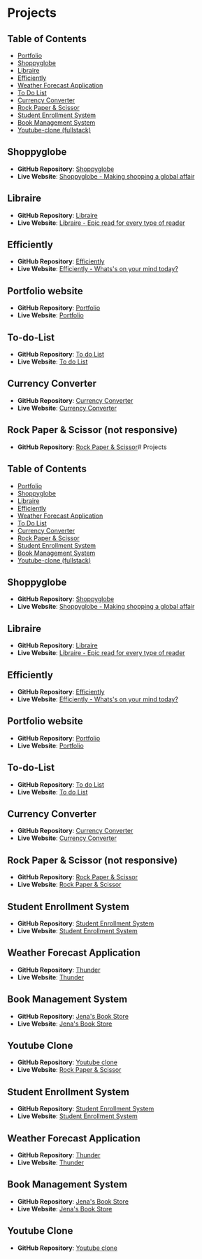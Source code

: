 # Projects

## Table of Contents
- [Portfolio](#portfolio-website)
- [Shoppyglobe](#Shoppyglobe)
- [Libraire](#Libraire)
- [Efficiently](#Efficiently)
- [Weather Forecast Application](#weather-forecast-application)
- [To Do List](#to-do-list)
- [Currency Converter](#currency-converter)
- [Rock Paper & Scissor](#rock-paper--scissor-not-responsive)
- [Student Enrollment System](#student-enrollment-system)
- [Book Management System](#book-management-system)
- [Youtube-clone (fullstack)](#Youtube)

## Shoppyglobe
- **GitHub Repository**: [Shoppyglobe](https://github.com/pradeep13jena/shoppyglobe)
- **Live Website**: [Shoppyglobe - Making shopping a global affair](https://shoppyglobe.vercel.app/)

## Libraire
- **GitHub Repository**: [Libraire](https://github.com/pradeep13jena/Libraire)
- **Live Website**: [Libraire - Epic read for every type of reader](https://libraire.netlify.app/)

## Efficiently
- **GitHub Repository**: [Efficiently](https://github.com/pradeep13jena/Efficiently-ReactJS)
- **Live Website**: [Efficiently - Whats's on your mind today?](https://efficiently.vercel.app/)

## Portfolio website 
- **GitHub Repository**: [Portfolio](https://github.com/pradeep13jena/My-Portfolio-Website)
- **Live Website**: [Portfolio](https://pradeepjena.netlify.app/)
   
## To-do-List
- **GitHub Repository**: [To do List](https://github.com/pradeep13jena/to-do-list)
- **Live Website**: [To do List](https://pradeep13jena.github.io/to-do-list/)
   
## Currency Converter
- **GitHub Repository**: [Currency Converter](https://github.com/pradeep13jena/Currency-converter)
- **Live Website**: [Currency Converter](https://pradeep13jena.github.io/Currency-converter/)
   
## Rock Paper & Scissor (not responsive)
- **GitHub Repository**: [Rock Paper & Scissor](https://github.com/pradeep13jena/rockPaperandScissors)# Projects

## Table of Contents
- [Portfolio](#portfolio-website)
- [Shoppyglobe](#Shoppyglobe)
- [Libraire](#Libraire)
- [Efficiently](#Efficiently)
- [Weather Forecast Application](#weather-forecast-application)
- [To Do List](#to-do-list)
- [Currency Converter](#currency-converter)
- [Rock Paper & Scissor](#rock-paper--scissor-not-responsive)
- [Student Enrollment System](#student-enrollment-system)
- [Book Management System](#book-management-system)
- [Youtube-clone (fullstack)](#youtube-clone)

## Shoppyglobe
- **GitHub Repository**: [Shoppyglobe](https://github.com/pradeep13jena/shoppyglobe)
- **Live Website**: [Shoppyglobe - Making shopping a global affair](https://shoppyglobe.vercel.app/)

## Libraire
- **GitHub Repository**: [Libraire](https://github.com/pradeep13jena/Libraire)
- **Live Website**: [Libraire - Epic read for every type of reader](https://libraire.netlify.app/)

## Efficiently
- **GitHub Repository**: [Efficiently](https://github.com/pradeep13jena/Efficiently-ReactJS)
- **Live Website**: [Efficiently - Whats's on your mind today?](https://efficiently.vercel.app/)

## Portfolio website 
- **GitHub Repository**: [Portfolio](https://github.com/pradeep13jena/My-Portfolio-Website)
- **Live Website**: [Portfolio](https://pradeepjena.netlify.app/)
   
## To-do-List
- **GitHub Repository**: [To do List](https://github.com/pradeep13jena/to-do-list)
- **Live Website**: [To do List](https://pradeep13jena.github.io/to-do-list/)
   
## Currency Converter
- **GitHub Repository**: [Currency Converter](https://github.com/pradeep13jena/Currency-converter)
- **Live Website**: [Currency Converter](https://pradeep13jena.github.io/Currency-converter/)
   
## Rock Paper & Scissor (not responsive)
- **GitHub Repository**: [Rock Paper & Scissor](https://github.com/pradeep13jena/rockPaperandScissors)
- **Live Website**: [Rock Paper & Scissor](https://pradeep13jena.github.io/rockPaperandScissors/)
   
## Student Enrollment System
- **GitHub Repository**: [Student Enrollment System](https://github.com/pradeep13jena/Student-Enrollment-System)
- **Live Website**: [Student Enrollment System](https://pradeep13jena.github.io/Student-Enrollment-System/)

## Weather Forecast Application
- **GitHub Repository**: [Thunder](https://github.com/pradeep13jena/Weather-Forecast)
- **Live Website**: [Thunder](https://thunder-pradeep13jenas-projects.vercel.app/)

## Book Management System
- **GitHub Repository**: [Jena's Book Store](https://github.com/pradeep13jena/JenaBookstoreReact)
- **Live Website**: [Jena's Book Store](https://jenasbookstore.netlify.app/)

## Youtube Clone
- **GitHub Repository**: [Youtube clone](https://github.com/pradeep13jena/Youtube)
- **Live Website**: [Rock Paper & Scissor](https://pradeep13jena.github.io/rockPaperandScissors/)
   
## Student Enrollment System
- **GitHub Repository**: [Student Enrollment System](https://github.com/pradeep13jena/Student-Enrollment-System)
- **Live Website**: [Student Enrollment System](https://pradeep13jena.github.io/Student-Enrollment-System/)

## Weather Forecast Application
- **GitHub Repository**: [Thunder](https://github.com/pradeep13jena/Weather-Forecast)
- **Live Website**: [Thunder](https://thunder-pradeep13jenas-projects.vercel.app/)

## Book Management System
- **GitHub Repository**: [Jena's Book Store](https://github.com/pradeep13jena/JenaBookstoreReact)
- **Live Website**: [Jena's Book Store](https://jenasbookstore.netlify.app/)

## Youtube Clone
- **GitHub Repository**: [Youtube clone](https://github.com/pradeep13jena/Youtube)
